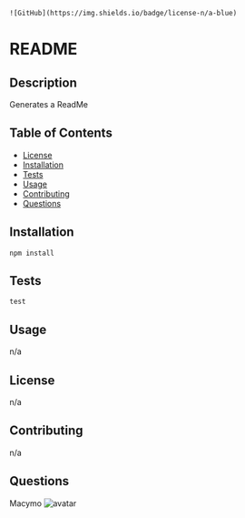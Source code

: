 
	![GitHub](https://img.shields.io/badge/license-n/a-blue)
# README

## Description
Generates a ReadMe

## Table of Contents

* [License](#license)
* [Installation](#installation)
* [Tests](#tests)
* [Usage](#usage)
* [Contributing](#contributions)
* [Questions](#questions)

## Installation
``` npm install ```

## Tests
``` test ```

## Usage
n/a

## License
n/a

## Contributing
n/a

## Questions
Macymo
![avatar](https://avatars3.githubusercontent.com/u/59153195?v=4)
